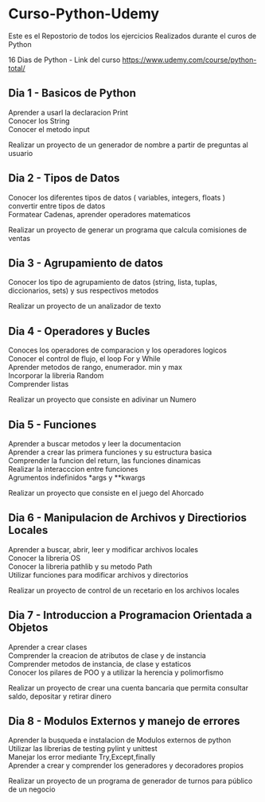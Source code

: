 # Curso-Python-Udemy

Este es el Repostorio de todos los ejercicios Realizados durante el curos de Python

16 Dias de Python - Link del curso https://www.udemy.com/course/python-total/

## Dia 1 - Basicos de Python

Aprender a usarl la declaracion Print  
Conocer los String  
Conocer el metodo input  

Realizar un proyecto de un generador de nombre a partir de preguntas al usuario

## Dia 2 - Tipos de Datos

Conocer los diferentes tipos de datos ( variables, integers, floats )  
convertir entre tipos de datos  
Formatear Cadenas, aprender operadores matematicos  

Realizar un proyecto de generar un programa que calcula comisiones de ventas

## Dia 3 - Agrupamiento de datos

Conocer los tipo de agrupamiento de datos (string, lista, tuplas, diccionarios, sets) y sus respectivos metodos

Realizar un proyecto de un analizador de texto

## Dia 4 - Operadores y Bucles

Conoces los operadores de comparacion y los operadores logicos  
Conocer el control de flujo, el loop For y While  
Aprender metodos de rango, enumerador. min y max   
Incorporar la libreria Random  
Comprender listas  

Realizar un proyecto que consiste en adivinar un Numero

## Dia 5 - Funciones

Aprender a buscar metodos y leer la documentacion  
Aprender a crear las primera funciones y su estructura basica  
Comprender la funcion del return, las funciones dinamicas  
Realizar la interacccion entre funciones  
Agrumentos indefinidos *args y **kwargs  

Realizar un proyecto que consiste en el juego del Ahorcado

## Dia 6 - Manipulacion de Archivos y Directiorios Locales

Aprender a buscar, abrir, leer y modificar archivos locales  
Conocer la libreria OS  
Conocer la libreria pathlib y su metodo Path  
Utilizar funciones para modificar archivos y directorios  

Realizar un proyecto de control de un recetario en los archivos locales

## Dia 7 - Introduccion a Programacion Orientada a Objetos

Aprender a crear clases  
Comprender la creacion de atributos de clase y de instancia  
Comprender metodos de instancia, de clase y estaticos  
Conocer los pilares de POO y a utilizar la herencia y polimorfismo  

Realizar un proyecto de crear una cuenta bancaria que permita consultar saldo, depositar y retirar dinero

## Dia 8 - Modulos Externos y manejo de errores

Aprender la busqueda e instalacion de Modulos externos de python  
Utilizar las librerias de testing pylint y unittest  
Manejar los error mediante Try,Except,finally  
Aprender a crear y comprender los generadores y decoradores propios  

Realizar un proyecto de un programa de generador de turnos para público de un negocio